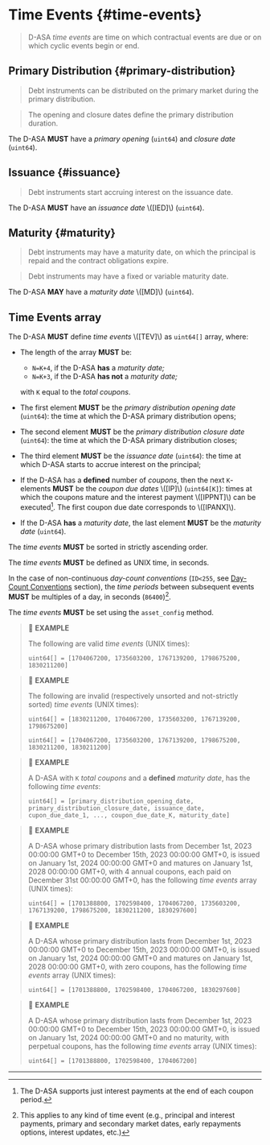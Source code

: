 # Time Events {#time-events}

> D-ASA *time events* are time on which contractual events are due or on which cyclic
> events begin or end.

## Primary Distribution {#primary-distribution}

> Debt instruments can be distributed on the primary market during the primary distribution.

> The opening and closure dates define the primary distribution duration.

The D-ASA **MUST** have a *primary opening* (`uint64`) and *closure date* (`uint64`).

## Issuance {#issuance}

> Debt instruments start accruing interest on the issuance date.

The D-ASA **MUST** have an *issuance date* \\([IED]\\) (`uint64`).

## Maturity {#maturity}

> Debt instruments may have a maturity date, on which the principal is repaid and
> the contract obligations expire.

> Debt instruments may have a fixed or variable maturity date.

The D-ASA **MAY** have a *maturity date* \\([MD]\\) (`uint64`).

## Time Events array

The D-ASA **MUST** define *time events* \\([TEV]\\) as `uint64[]` array, where:

- The length of the array **MUST** be:

  - `N=K+4`, if the D-ASA **has** a *maturity date;*
  - `N=K+3`, if the D-ASA **has not** a *maturity date;*

  with `K` equal to the *total coupons*.

- The first element **MUST** be the *primary distribution opening date* (`uint64`):
the time at which the D-ASA primary distribution opens;

- The second element **MUST** be the *primary distribution closure date* (`uint64`):
the time at which the D-ASA primary distribution closes;

- The third element **MUST** be the *issuance date* (`uint64`): the time at which
D-ASA starts to accrue interest on the principal;

- If the D-ASA has a **defined** number of *coupons*, then the next `K`-elements
**MUST** be the *coupon due dates* \\([IP]\\) (`uint64[K]`): times at which the
coupons mature and the interest payment \\([IPPNT]\\) can be executed[^1]. The first
coupon due date corresponds to \\([IPANX]\\).

- If the D-ASA **has** a *maturity date*, the last element **MUST** be the *maturity
date* (`uint64`).

The *time events* **MUST** be sorted in strictly ascending order.

The *time events* **MUST** be defined as UNIX time, in seconds.

In the case of non-continuous *day-count conventions* (`ID<255`, see [Day-Count
Conventions](./day-count-convention.md) section), the *time periods* between subsequent
events **MUST** be multiples of a day, in seconds (`86400`)[^2].

The *time events* **MUST** be set using the `asset_config` method.

> 📎 **EXAMPLE**
>
> The following are valid *time events* (UNIX times):
>
> ```text
> uint64[] = [1704067200, 1735603200, 1767139200, 1798675200, 1830211200]
> ```

> 📎 **EXAMPLE**
>
> The following are invalid (respectively unsorted and not-strictly sorted) *time
> events* (UNIX times):
>
> ```text
> uint64[] = [1830211200, 1704067200, 1735603200, 1767139200, 1798675200]
> ```
>
> ```text
> uint64[] = [1704067200, 1735603200, 1767139200, 1798675200, 1830211200, 1830211200]
> ```

> 📎 **EXAMPLE**
>
> A D-ASA with `K` *total coupons* and a **defined** *maturity date*, has the following
> *time events*:
>
> ```text
> uint64[] = [primary_distribution_opening_date, primary_distribution_closure_date, issuance_date, cupon_due_date_1, ..., coupon_due_date_K, maturity_date]
> ```

> 📎 **EXAMPLE**
>
> A D-ASA whose primary distribution lasts from December 1st, 2023 00:00:00 GMT+0
> to December 15th, 2023 00:00:00 GMT+0, is issued on January 1st, 2024 00:00:00
> GMT+0 and matures on January 1st, 2028 00:00:00 GMT+0, with 4 annual coupons,
> each paid on December 31st 00:00:00 GMT+0, has the following *time events* array
> (UNIX times):
>
> ```text
> uint64[] = [1701388800, 1702598400, 1704067200, 1735603200, 1767139200, 1798675200, 1830211200, 1830297600]
> ```

> 📎 **EXAMPLE**
>
> A D-ASA whose primary distribution lasts from December 1st, 2023 00:00:00 GMT+0
> to December 15th, 2023 00:00:00 GMT+0, is issued on January 1st, 2024 00:00:00
> GMT+0 and matures on January 1st, 2028 00:00:00 GMT+0, with zero coupons, has
> the following *time events* array (UNIX times):
>
> ```text
> uint64[] = [1701388800, 1702598400, 1704067200, 1830297600]
> ```

> 📎 **EXAMPLE**
>
> A D-ASA whose primary distribution lasts from December 1st, 2023 00:00:00 GMT+0
> to December 15th, 2023 00:00:00 GMT+0, is issued on January 1st, 2024 00:00:00
> GMT+0 and no maturity, with perpetual coupons, has the following *time events*
> array (UNIX times):
>
> ```text
> uint64[] = [1701388800, 1702598400, 1704067200]
> ```

---

[^1]: The D-ASA supports just interest payments at the end of each coupon period.

[^2]: This applies to any kind of time event (e.g., principal and interest payments,
primary and secondary market dates, early repayments options, interest updates,
etc.)
